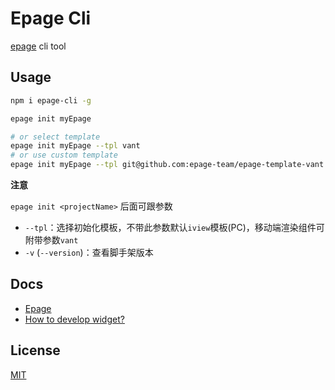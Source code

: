 # Epage Cli

[epage](https://github.com/didi/epage) cli tool

## Usage

```sh
npm i epage-cli -g

epage init myEpage

# or select template
epage init myEpage --tpl vant
# or use custom template
epage init myEpage --tpl git@github.com:epage-team/epage-template-vant.git
```

**注意**

`epage init <projectName>` 后面可跟参数

- `--tpl`：选择初始化模板，不带此参数默认`iview`模板(PC)，移动端渲染组件可附带参数`vant`
- `-v` (`--version`)：查看脚手架版本

## Docs

- [Epage](http://epage.didichuxing.com/)
- [How to develop widget?](http://epage.didichuxing.com/developer/widget.html)

## License

[MIT](./LICENSE)
